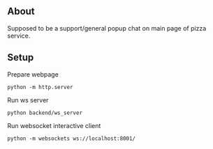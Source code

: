 ## About
Supposed to be a support/general popup chat on main page of pizza service.

## Setup

Prepare webpage
```
python -m http.server
```
Run ws server
```
python backend/ws_server
```
Run websocket interactive client
```
python -m websockets ws://localhost:8001/
```

